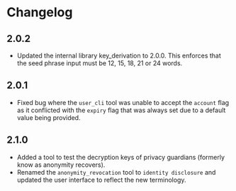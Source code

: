 # Changelog

## 2.0.2

- Updated the internal library key_derivation to 2.0.0. This enforces that the seed phrase input must be 12, 15, 18, 21 or 24 words.

## 2.0.1

- Fixed bug where the `user_cli` tool was unable to accept the `account` flag as it conflicted with the `expiry` flag that was always set due to a default value being provided.

## 2.1.0

- Added a tool to test the decryption keys of privacy guardians (formerly know as anonymity recovers).
- Renamed the `anonymity_revocation` tool to `identity disclosure` and updated the user interface to reflect the new terminology.
